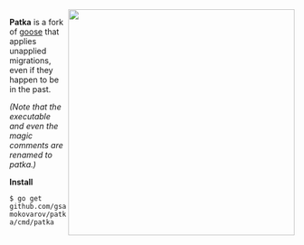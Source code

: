 <img align="right" width="400px" src="http://www.pngpix.com/wp-content/uploads/2016/10/PNGPIX-COM-Duck-PNG-Transparent-Image-3-500x417.png">

**Patka** is a fork of [goose] that applies unapplied migrations, even if they
happen to be in the past.

_(Note that the executable and even the magic comments are renamed to patka.)_

**Install**

`$ go get github.com/gsamokovarov/patka/cmd/patka`

[goose]: https://bitbucket.org/liamstask/goose
